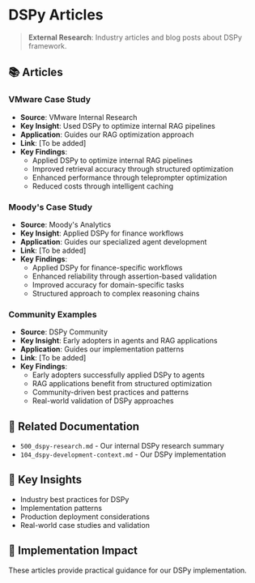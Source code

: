 <!-- CONTEXT_REFERENCE: 400_context-priority-guide.md -->
<!-- MODULE_REFERENCE: 400_deployment-environment-guide.md -->

# DSPy Articles

> **External Research**: Industry articles and blog posts about DSPy framework.

## 📚 **Articles**

### **VMware Case Study**
- **Source**: VMware Internal Research
- **Key Insight**: Used DSPy to optimize internal RAG pipelines
- **Application**: Guides our RAG optimization approach
- **Link**: [To be added]
- **Key Findings**:
  - Applied DSPy to optimize internal RAG pipelines
  - Improved retrieval accuracy through structured optimization
  - Enhanced performance through teleprompter optimization
  - Reduced costs through intelligent caching

### **Moody's Case Study**
- **Source**: Moody's Analytics
- **Key Insight**: Applied DSPy for finance workflows
- **Application**: Guides our specialized agent development
- **Link**: [To be added]
- **Key Findings**:
  - Applied DSPy for finance-specific workflows
  - Enhanced reliability through assertion-based validation
  - Improved accuracy for domain-specific tasks
  - Structured approach to complex reasoning chains

### **Community Examples**
- **Source**: DSPy Community
- **Key Insight**: Early adopters in agents and RAG applications
- **Application**: Guides our implementation patterns
- **Link**: [To be added]
- **Key Findings**:
  - Early adopters successfully applied DSPy to agents
  - RAG applications benefit from structured optimization
  - Community-driven best practices and patterns
  - Real-world validation of DSPy approaches

## 🔗 **Related Documentation**
- `500_dspy-research.md` - Our internal DSPy research summary
- `104_dspy-development-context.md` - Our DSPy implementation

## 📖 **Key Insights**
- Industry best practices for DSPy
- Implementation patterns
- Production deployment considerations
- Real-world case studies and validation

## 🎯 **Implementation Impact**
These articles provide practical guidance for our DSPy implementation.
